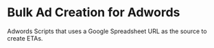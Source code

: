 
# Bulk Ad Creation for Adwords

Adwords Scripts that uses a Google Spreadsheet URL as the source to create ETAs.
